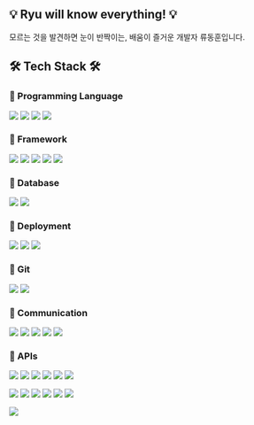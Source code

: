 ## :bulb: Ryu will know everything! :bulb:

모르는 것을 발견하면 눈이 반짝이는, 배움이 즐거운 개발자 류동훈입니다.

## 🛠 Tech Stack 🛠

### 📌 Programming Language

<img src="https://img.shields.io/badge/Java-FF7800?style=flat&logo=coffeescript&logoColor=white"/> <img src="https://img.shields.io/badge/Python-3776AB?style=flat&logo=Python&logoColor=white"/> <img src="https://img.shields.io/badge/Javascript-F7DF1E?style=flat&logo=Javascript&logoColor=white"/> <img src="https://img.shields.io/badge/Typescript-3178C6?style=flat&logo=Typescript&logoColor=white"/> 

### 📌 Framework

<img src="https://img.shields.io/badge/Springboot-6DB33F?style=flat&logo=Springboot&logoColor=white"/> <img src="https://img.shields.io/badge/Django-092E20?style=flat&logo=Django&logoColor=white"/> <img src="https://img.shields.io/badge/React-61DAFB?style=flat&logo=React&logoColor=white"/> <img src="https://img.shields.io/badge/Vue-4FC08D?style=flat&logo=Vue.js&logoColor=white"/> <img src="https://img.shields.io/badge/FastAPI-009688?style=flat&logo=fastapi&logoColor=white"/> 

### 📌 Database

<img src="https://img.shields.io/badge/MySQL-4479A1?style=flat&logo=MySQL&logoColor=white"/> <img src="https://img.shields.io/badge/Redis-DC382D?style=flat&logo=Redis&logoColor=white"/> 

### 📌 Deployment

<img src="https://img.shields.io/badge/Docker-2496ED?style=flat&logo=Docker&logoColor=white"/> <img src="https://img.shields.io/badge/Amazon EC2-FF9900?style=flat&logo=amazonec2&logoColor=white"/> <img src="https://img.shields.io/badge/Nginx-009639?style=flat&logo=Nginx&logoColor=white"/> 

### 📌 Git

<img src="https://img.shields.io/badge/Github-181717?style=flat&logo=github&logoColor=white"/> <img src="https://img.shields.io/badge/Gitlab-FC6D26?style=flat&logo=gitlab&logoColor=white"/>

### 📌 Communication

<img src="https://img.shields.io/badge/Jira-0052CC?style=flat&logo=jira&logoColor=white"/> <img src="https://img.shields.io/badge/Slack-4A154B?style=flat&logo=slack&logoColor=white"/> <img src="https://img.shields.io/badge/Mattermost-0058CC?style=flat&logo=mattermost&logoColor=white"/> <img src="https://img.shields.io/badge/Notion-000000?style=flat&logo=notion&logoColor=white"/> <img src="https://img.shields.io/badge/Figma-F24E1E?style=flat&logo=figma&logoColor=white"/> 

### 📌 APIs

<img src="https://img.shields.io/badge/OAuth2.0-6DB33F?style=flat&logo=Springboot&logoColor=white"/> <img src="https://img.shields.io/badge/JPA-6DB33F?style=flat&logo=Springboot&logoColor=white"/> <img src="https://img.shields.io/badge/JWT-6DB33F?style=flat&logo=Springboot&logoColor=white"/> <img src="https://img.shields.io/badge/SSE-6DB33F?style=flat&logo=Springboot&logoColor=white"/> <img src="https://img.shields.io/badge/DjangoRESTFramework-092E20?style=flat&logo=Django&logoColor=white"/> <img src="https://img.shields.io/badge/uWSGI-092E20?style=flat&logo=Django&logoColor=white"/> 

<img src="https://img.shields.io/badge/StyledConponents-DB7093?style=flat&logo=styledcomponents&logoColor=white"/> <img src="https://img.shields.io/badge/Redux-61DAFB?style=flat&logo=React&logoColor=white"/> <img src="https://img.shields.io/badge/SSE-61DAFB?style=flat&logo=React&logoColor=white"/> <img src="https://img.shields.io/badge/Vuex-4FC08D?style=flat&logo=Vue.js&logoColor=white"/>  <img src="https://img.shields.io/badge/Axios-5A29E4?style=flat&logo=axios&logoColor=white"/> <img src="https://img.shields.io/badge/Bootstrap-7952B3?style=flat&logo=bootstrap&logoColor=white"/>  

<img src="https://img.shields.io/badge/OpenAI-F24E1E?style=flat&logo=figma&logoColor=white"/> 

